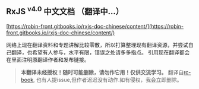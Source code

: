 
## RxJS <sup>v4.0</sup> 中文文档 （翻译中...）

[https://robin-front.gitbooks.io/rxjs-doc-chinese/content/](https://robin-front.gitbooks.io/rxjs-doc-chinese/content/)

网络上现在翻译资料和专题讲解比较零散，所以打算整理现有翻译资源，并尝试自己翻译，也希望有人参与，水平有限，错误之处请多多指点。
引用现在翻译都会在里面注明原翻译作者和发布链接。

> **本翻译未经授权！随时可能删除，请勿作它用！仅供交流学习。** 翻译自[rc-book](https://github.com/xgrommx/rx-book), 也有人提issue,但作者迟迟没有动作.如有侵权，我会立即删除。
